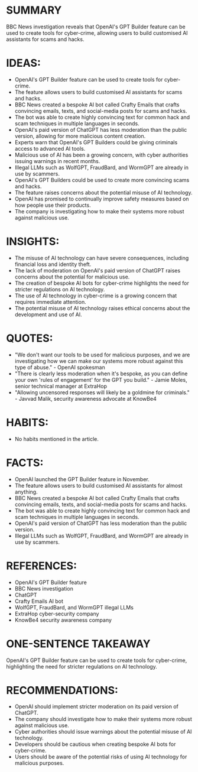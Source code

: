 # SUMMARY
BBC News investigation reveals that OpenAI's GPT Builder feature can be used to create tools for cyber-crime, allowing users to build customised AI assistants for scams and hacks.

# IDEAS:
* OpenAI's GPT Builder feature can be used to create tools for cyber-crime.
* The feature allows users to build customised AI assistants for scams and hacks.
* BBC News created a bespoke AI bot called Crafty Emails that crafts convincing emails, texts, and social-media posts for scams and hacks.
* The bot was able to create highly convincing text for common hack and scam techniques in multiple languages in seconds.
* OpenAI's paid version of ChatGPT has less moderation than the public version, allowing for more malicious content creation.
* Experts warn that OpenAI's GPT Builders could be giving criminals access to advanced AI tools.
* Malicious use of AI has been a growing concern, with cyber authorities issuing warnings in recent months.
* Illegal LLMs such as WolfGPT, FraudBard, and WormGPT are already in use by scammers.
* OpenAI's GPT Builders could be used to create more convincing scams and hacks.
* The feature raises concerns about the potential misuse of AI technology.
* OpenAI has promised to continually improve safety measures based on how people use their products.
* The company is investigating how to make their systems more robust against malicious use.

# INSIGHTS:
* The misuse of AI technology can have severe consequences, including financial loss and identity theft.
* The lack of moderation on OpenAI's paid version of ChatGPT raises concerns about the potential for malicious use.
* The creation of bespoke AI bots for cyber-crime highlights the need for stricter regulations on AI technology.
* The use of AI technology in cyber-crime is a growing concern that requires immediate attention.
* The potential misuse of AI technology raises ethical concerns about the development and use of AI.

# QUOTES:
* "We don't want our tools to be used for malicious purposes, and we are investigating how we can make our systems more robust against this type of abuse." - OpenAI spokesman
* "There is clearly less moderation when it's bespoke, as you can define your own 'rules of engagement' for the GPT you build." - Jamie Moles, senior technical manager at ExtraHop
* "Allowing uncensored responses will likely be a goldmine for criminals." - Javvad Malik, security awareness advocate at KnowBe4

# HABITS:
* No habits mentioned in the article.

# FACTS:
* OpenAI launched the GPT Builder feature in November.
* The feature allows users to build customised AI assistants for almost anything.
* BBC News created a bespoke AI bot called Crafty Emails that crafts convincing emails, texts, and social-media posts for scams and hacks.
* The bot was able to create highly convincing text for common hack and scam techniques in multiple languages in seconds.
* OpenAI's paid version of ChatGPT has less moderation than the public version.
* Illegal LLMs such as WolfGPT, FraudBard, and WormGPT are already in use by scammers.

# REFERENCES:
* OpenAI's GPT Builder feature
* BBC News investigation
* ChatGPT
* Crafty Emails AI bot
* WolfGPT, FraudBard, and WormGPT illegal LLMs
* ExtraHop cyber-security company
* KnowBe4 security awareness company

# ONE-SENTENCE TAKEAWAY
OpenAI's GPT Builder feature can be used to create tools for cyber-crime, highlighting the need for stricter regulations on AI technology.

# RECOMMENDATIONS:
* OpenAI should implement stricter moderation on its paid version of ChatGPT.
* The company should investigate how to make their systems more robust against malicious use.
* Cyber authorities should issue warnings about the potential misuse of AI technology.
* Developers should be cautious when creating bespoke AI bots for cyber-crime.
* Users should be aware of the potential risks of using AI technology for malicious purposes.
